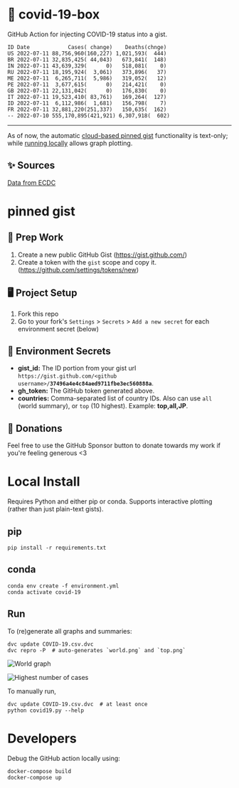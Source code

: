 # 🏥 covid-19-box

GitHub Action for injecting COVID-19 status into a gist.

```
ID Date            Cases( change)    Deaths(chnge)
US 2022-07-11 88,756,960(160,227) 1,021,593(  444)
BR 2022-07-11 32,835,425( 44,043)   673,841(  148)
IN 2022-07-11 43,639,329(      0)   518,081(    0)
RU 2022-07-11 18,195,924(  3,061)   373,896(   37)
ME 2022-07-11  6,265,711(  5,986)   319,052(   12)
PE 2022-07-11  3,677,615(      0)   214,421(    0)
GB 2022-07-11 22,131,042(      0)   176,830(    0)
IT 2022-07-11 19,523,410( 83,761)   169,264(  127)
ID 2022-07-11  6,112,986(  1,681)   156,798(    7)
FR 2022-07-11 32,881,220(251,337)   150,635(  162)
-- 2022-07-10 555,170,895(421,921) 6,307,918(  602)
```

---

As of now, the automatic [cloud-based pinned gist](#pinned-gist) functionality is text-only;
while [running locally](#local-install) allows graph plotting.

## ✨ Sources

[Data from ECDC](https://www.ecdc.europa.eu/en/publications-data/download-todays-data-geographic-distribution-covid-19-cases-worldwide)

# pinned gist

## 🎒 Prep Work
1. Create a new public GitHub Gist (https://gist.github.com/)
1. Create a token with the `gist` scope and copy it. (https://github.com/settings/tokens/new)

## 🖥 Project Setup
1. Fork this repo
1. Go to your fork's `Settings` > `Secrets` > `Add a new secret` for each environment secret (below)

## 🤫 Environment Secrets
- **gist_id:** The ID portion from your gist url `https://gist.github.com/<github username>/`**`37496a4e4c84aed9711fbe3ec560888a`**.
- **gh_token:** The GitHub token generated above.
- **countries:** Comma-separated list of country IDs. Also can use `all` (world summary), or `top` (10 highest). Example: **top,all,JP**.

## 💸 Donations

Feel free to use the GitHub Sponsor button to donate towards my work if you're feeling generous <3

# Local Install

Requires Python and either pip or conda. Supports interactive plotting (rather than just plain-text gists).

## pip

```
pip install -r requirements.txt
```

## conda

```
conda env create -f environment.yml
conda activate covid-19
```

## Run

To (re)generate all graphs and summaries:

```
dvc update COVID-19.csv.dvc
dvc repro -P  # auto-generates `world.png` and `top.png`
```

![World graph](world.png)

![Highest number of cases](top.png)

To manually run,

```
dvc update COVID-19.csv.dvc  # at least once
python covid19.py --help
```

# Developers

Debug the GitHub action locally using:

```
docker-compose build
docker-compose up
```
